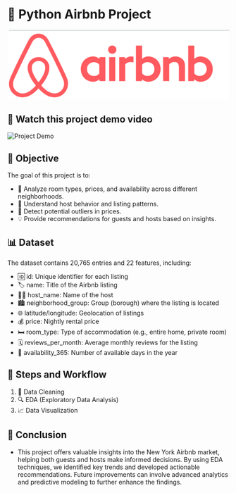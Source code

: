 # 🐍 Python Airbnb Project

![airbnb](https://github.com/KrishnaBabu-Khethavath/Python-Airbnb-Project/blob/main/airbnb.png)

## 📸 Watch this project demo video
![Project Demo](https://github.com/KrishnaBabu-Khethavath/Python-Airbnb-Project/blob/main/Airbnb.gif)

## 🎯 Objective
The goal of this project is to:
- 🔎 Analyze room types, prices, and availability across different neighborhoods.
- 🧐 Understand host behavior and listing patterns.
- 🚨 Detect potential outliers in prices.
- 💡 Provide recommendations for guests and hosts based on insights.

## 📊 Dataset
The dataset contains 20,765 entries and 22 features, including:
- 🆔 id: Unique identifier for each listing
- 🏷️ name: Title of the Airbnb listing
- 🧑‍💼 host_name: Name of the host
- 🏙️ neighborhood_group: Group (borough) where the listing is located
- 🌐 latitude/longitude: Geolocation of listings
- 💰 price: Nightly rental price
- 🛏️ room_type: Type of accommodation (e.g., entire home, private room)
- 🗓️ reviews_per_month: Average monthly reviews for the listing
- 📅 availability_365: Number of available days in the year

## 🔄 Steps and Workflow
1. 🧹 Data Cleaning
2. 🔍 EDA (Exploratory Data Analysis)
3. 📈 Data Visualization

## 🏁 Conclusion
- This project offers valuable insights into the New York Airbnb market, helping both guests and hosts make informed decisions. By using EDA techniques, we identified key trends and developed actionable recommendations. Future improvements can involve advanced analytics and predictive modeling to further enhance the findings.

